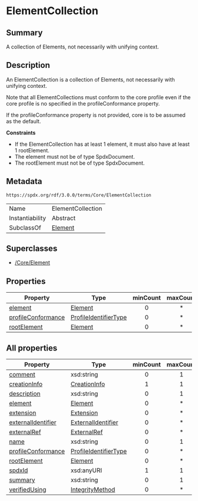 <!-- Automatically generated by spec-parser v2.3.0 on 2024-07-29T18:25:30.305944+00:00 -->
<!-- SPDX-License-Identifier: Community-Spec-1.0 -->

# ElementCollection

## Summary

A collection of Elements, not necessarily with unifying context.


## Description

An ElementCollection is a collection of Elements, not necessarily with unifying
context.

Note that all ElementCollections must conform to the core profile even if the
core profile is no specified in the profileConformance property.

If the profileConformance property is not provided, core is to be assumed as
the default.

**Constraints**

- If the ElementCollection has at least 1 element, it must also have at least
  1 rootElement.
- The element must not be of type SpdxDocument.
- The rootElement must not be of type SpdxDocument.


## Metadata

`https://spdx.org/rdf/3.0.0/terms/Core/ElementCollection`


| | |
|---|---|
| Name | ElementCollection |
| Instantiability | Abstract |
| SubclassOf | [Element](../Classes/Element.md) |


## Superclasses

* [/Core/Element](../../Core/Classes/Element.md)




## Properties

| Property | Type | minCount | maxCount |
|---|---|:---:|:---:|
| [element](../Properties/element.md) | [Element](../Classes/Element.md) | 0 | * |
| [profileConformance](../Properties/profileConformance.md) | [ProfileIdentifierType](../Vocabularies/ProfileIdentifierType.md) | 0 | * |
| [rootElement](../Properties/rootElement.md) | [Element](../Classes/Element.md) | 0 | * |



## All properties

| Property | Type | minCount | maxCount |
|---|---|:---:|:---:|
| [comment](../../Core/Properties/comment.md) | xsd:string | 0 | 1 |
| [creationInfo](../../Core/Properties/creationInfo.md) | [CreationInfo](../../Core/Classes/CreationInfo.md) | 1 | 1 |
| [description](../../Core/Properties/description.md) | xsd:string | 0 | 1 |
| [element](../../Core/Properties/element.md) | [Element](../../Core/Classes/Element.md) | 0 | * |
| [extension](../../Core/Properties/extension.md) | [Extension](../../Extension/Classes/Extension.md) | 0 | * |
| [externalIdentifier](../../Core/Properties/externalIdentifier.md) | [ExternalIdentifier](../../Core/Classes/ExternalIdentifier.md) | 0 | * |
| [externalRef](../../Core/Properties/externalRef.md) | [ExternalRef](../../Core/Classes/ExternalRef.md) | 0 | * |
| [name](../../Core/Properties/name.md) | xsd:string | 0 | 1 |
| [profileConformance](../../Core/Properties/profileConformance.md) | [ProfileIdentifierType](../../Core/Vocabularies/ProfileIdentifierType.md) | 0 | * |
| [rootElement](../../Core/Properties/rootElement.md) | [Element](../../Core/Classes/Element.md) | 0 | * |
| [spdxId](../../Core/Properties/spdxId.md) | xsd:anyURI | 1 | 1 |
| [summary](../../Core/Properties/summary.md) | xsd:string | 0 | 1 |
| [verifiedUsing](../../Core/Properties/verifiedUsing.md) | [IntegrityMethod](../../Core/Classes/IntegrityMethod.md) | 0 | * |



